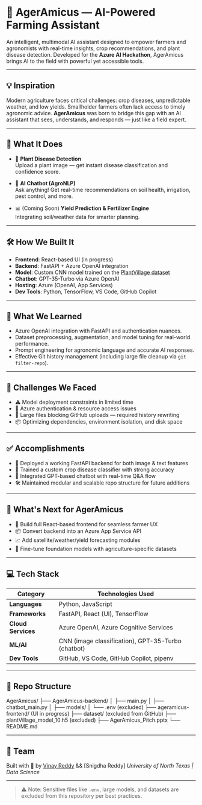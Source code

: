 # 🌾 AgerAmicus — AI-Powered Farming Assistant

An intelligent, multimodal AI assistant designed to empower farmers and agronomists with real-time insights, crop recommendations, and plant disease detection. Developed for the **Azure AI Hackathon**, AgerAmicus brings AI to the field with powerful yet accessible tools.

---

## 💡 Inspiration
Modern agriculture faces critical challenges: crop diseases, unpredictable weather, and low yields. Smallholder farmers often lack access to timely agronomic advice. **AgerAmicus** was born to bridge this gap with an AI assistant that sees, understands, and responds — just like a field expert.

---

## 🚀 What It Does

- 📸 **Plant Disease Detection**  
  Upload a plant image — get instant disease classification and confidence score.

- 🤖 **AI Chatbot (AgroNLP)**  
  Ask anything! Get real-time recommendations on soil health, irrigation, pest control, and more.

- 📊 (Coming Soon) **Yield Prediction & Fertilizer Engine**  
  Integrating soil/weather data for smarter planning.

---

## 🛠️ How We Built It

- **Frontend**: React-based UI (in progress)
- **Backend**: FastAPI + Azure OpenAI integration
- **Model**: Custom CNN model trained on the [PlantVillage dataset](https://www.kaggle.com/emmarex/plantdisease)
- **Chatbot**: GPT-35-Turbo via Azure OpenAI
- **Hosting**: Azure (OpenAI, App Services)
- **Dev Tools**: Python, TensorFlow, VS Code, GitHub Copilot

---

## 🧠 What We Learned

- Azure OpenAI integration with FastAPI and authentication nuances.
- Dataset preprocessing, augmentation, and model tuning for real-world performance.
- Prompt engineering for agronomic language and accurate AI responses.
- Effective Git history management (including large file cleanup via `git filter-repo`).

---

## 🚧 Challenges We Faced

- ⚠️ Model deployment constraints in limited time
- 🔐 Azure authentication & resource access issues
- 🧱 Large files blocking GitHub uploads — required history rewriting
- 📦 Optimizing dependencies, environment isolation, and disk space

---

## ✅ Accomplishments

- 🚀 Deployed a working FastAPI backend for both image & text features
- 🧠 Trained a custom crop disease classifier with strong accuracy
- 🤝 Integrated GPT-based chatbot with real-time Q&A flow
- 🛠️ Maintained modular and scalable repo structure for future additions

---

## 🔮 What's Next for AgerAmicus

- 🌱 Build full React-based frontend for seamless farmer UX
- 📦 Convert backend into an Azure App Service API
- 📈 Add satellite/weather/yield forecasting modules
- 🧪 Fine-tune foundation models with agriculture-specific datasets

---

## 💻 Tech Stack

| Category           | Technologies Used                                   |
|-------------------|-----------------------------------------------------|
| **Languages**      | Python, JavaScript                                  |
| **Frameworks**     | FastAPI, React (UI), TensorFlow                     |
| **Cloud Services** | Azure OpenAI, Azure Cognitive Services              |
| **ML/AI**          | CNN (image classification), GPT-35-Turbo (chatbot) |
| **Dev Tools**      | GitHub, VS Code, GitHub Copilot, pipenv             |

---

## 📁 Repo Structure
AgerAmicus/ ├── AgerAmicus-backend/ │ ├── main.py │ ├── chatbot_main.py │ ├── models/ │ └── .env (excluded) ├── ageramicus-frontend/ (UI in progress) ├── dataset/ (excluded from GitHub) ├── plantVillage_model_10.h5 (excluded) ├── AgerAmicus_Pitch.pptx └── README.md


---

## 🤝 Team

Built with 💚 by [Vinay Reddy](https://github.com/vinayreddy1801)  && [Snigdha Reddy]
_University of North Texas | Data Science_

---

> ⚠️ Note: Sensitive files like `.env`, large models, and datasets are excluded from this repository per best practices.


